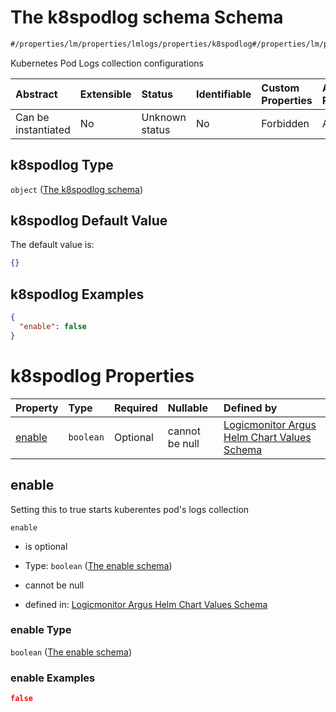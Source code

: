 # The k8spodlog schema Schema

```txt
#/properties/lm/properties/lmlogs/properties/k8spodlog#/properties/lm/properties/lmlogs/properties/k8spodlog
```

Kubernetes Pod Logs collection configurations

| Abstract            | Extensible | Status         | Identifiable | Custom Properties | Additional Properties | Access Restrictions | Defined In                                                        |
| :------------------ | :--------- | :------------- | :----------- | :---------------- | :-------------------- | :------------------ | :---------------------------------------------------------------- |
| Can be instantiated | No         | Unknown status | No           | Forbidden         | Allowed               | none                | [values.schema.json\*](values.schema.json "open original schema") |

## k8spodlog Type

`object` ([The k8spodlog schema](values-properties-the-lm-schema-properties-the-lmlogs-schema-properties-the-k8spodlog-schema.md))

## k8spodlog Default Value

The default value is:

```json
{}
```

## k8spodlog Examples

```json
{
  "enable": false
}
```

# k8spodlog Properties

| Property          | Type      | Required | Nullable       | Defined by                                                                                                                                                                                                                                                                                                                     |
| :---------------- | :-------- | :------- | :------------- | :----------------------------------------------------------------------------------------------------------------------------------------------------------------------------------------------------------------------------------------------------------------------------------------------------------------------------- |
| [enable](#enable) | `boolean` | Optional | cannot be null | [Logicmonitor Argus Helm Chart Values Schema](values-properties-the-lm-schema-properties-the-lmlogs-schema-properties-the-k8spodlog-schema-properties-the-enable-schema.md "#/properties/lm/properties/lmlogs/properties/k8spodlog/properties/enable#/properties/lm/properties/lmlogs/properties/k8spodlog/properties/enable") |

## enable

Setting this to true starts kuberentes pod's logs collection

`enable`

*   is optional

*   Type: `boolean` ([The enable schema](values-properties-the-lm-schema-properties-the-lmlogs-schema-properties-the-k8spodlog-schema-properties-the-enable-schema.md))

*   cannot be null

*   defined in: [Logicmonitor Argus Helm Chart Values Schema](values-properties-the-lm-schema-properties-the-lmlogs-schema-properties-the-k8spodlog-schema-properties-the-enable-schema.md "#/properties/lm/properties/lmlogs/properties/k8spodlog/properties/enable#/properties/lm/properties/lmlogs/properties/k8spodlog/properties/enable")

### enable Type

`boolean` ([The enable schema](values-properties-the-lm-schema-properties-the-lmlogs-schema-properties-the-k8spodlog-schema-properties-the-enable-schema.md))

### enable Examples

```json
false
```
